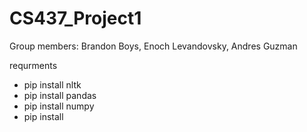 # CS437_Project1

Group members:
Brandon Boys,
Enoch Levandovsky,
Andres Guzman


requrments

- pip install nltk
- pip install pandas
- pip install numpy
- pip install